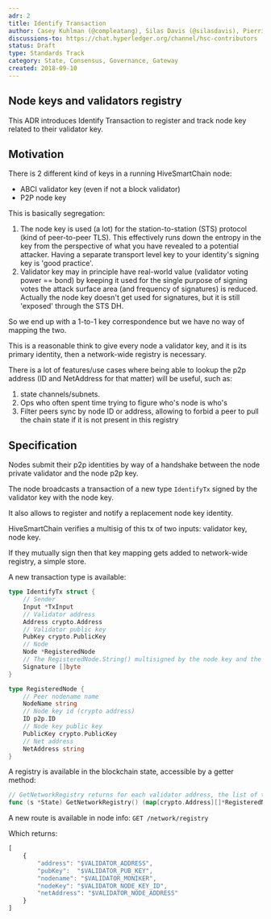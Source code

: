 ```yaml
---
adr: 2
title: Identify Transaction
author: Casey Kuhlman (@compleatang), Silas Davis (@silasdavis), Pierrick Hymbert (@phymbert)
discussions-to: https://chat.hyperledger.org/channel/hsc-contributors
status: Draft
type: Standards Track
category: State, Consensus, Governance, Gateway
created: 2018-09-10
---
```


## Node keys and validators registry
This ADR introduces Identify Transaction to register and track node key related to their validator key.

## Motivation

There is 2 different kind of keys in a running HiveSmartChain node:
- ABCI validator key (even if not a block validator)
- P2P node key

This is basically segregation:

1. The node key is used (a lot) for the station-to-station (STS) protocol (kind of peer-to-peer TLS).
This effectively runs down the entropy in the key from the perspective of what you have revealed to a potential attacker.
Having a separate transport level key to your identity's signing key is 'good practice'.
1. Validator key may in principle have real-world value (validator voting power == bond) by keeping it used for the single purpose of signing votes the attack surface area (and frequency of signatures) is reduced.
Actually the node key doesn't get used for signatures, but it is still 'exposed' through the STS DH.

So we end up with a 1-to-1 key correspondence but we have no way of mapping the two.

This is a reasonable think to give every node a validator key, and it is its primary identity, then a network-wide registry is necessary.

There is a lot of features/use cases where being able to lookup the p2p address (ID and NetAddress for that matter) will be useful, such as:
1. state channels/subnets.
1. Ops who often spent time trying to figure who's node is who's
1. Filter peers sync by node ID or address, allowing to forbid a peer to pull the chain state if it is not present in this registry

## Specification
Nodes submit their p2p identities by way of a handshake between the node private validator and the node p2p key.

The node broadcasts a transaction of a new type `IdentifyTx` signed by the validator key with the node key.

It also allows to register and notify a replacement node key identity.

HiveSmartChain verifies a multisig of this tx of two inputs: validator key, node key.

If they mutually sign then that key mapping gets added to network-wide registry, a simple store.

A new transaction type is available:
```go
type IdentifyTx struct {
    // Sender
	Input *TxInput
	// Validator address
	Address crypto.Address
	// Validator public key
	PubKey crypto.PublicKey
	// Node
	Node *RegisteredNode
	// The RegisteredNode.String() multisigned by the node key and the validator key
	Signature []byte
}

type RegisteredNode {
    // Peer nodename name
	NodeName string
	// Node key id (crypto address)
	ID p2p.ID
	// Node key public key
	PublicKey crypto.PublicKey
	// Net address
	NetAddress string
}
```

A registry is available in the blockchain state, accessible by a getter method:
```go
// GetNetworkRegistry returns for each validator address, the list of their identified node at the current state
func (s *State) GetNetworkRegistry() (map[crypto.Address][]*RegisteredNode, error)
```

A new route is available in node info:
`
GET /network/registry
`

Which returns:
```javascript
[
    {
        "address": "$VALIDATOR_ADDRESS",
        "pubKey":  "$VALIDATOR_PUB_KEY",
        "nodename": "$VALIDATOR_MONIKER",
        "nodeKey": "$VALIDATOR_NODE_KEY_ID",
        "netAddress": "$VALIDATOR_NODE_ADDRESS"
    }
]
```